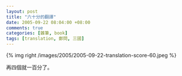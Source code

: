 ```yaml
--- 
layout: post
title: "六十分的翻譯"
date: 2005-09-22 08:04:00 +08:00
comments: true
categories: [雜筆, book]
tags: [translation, 鄭問, 三國]
---
```


{% img right /images/2005/2005-09-22-translation-score-60.jpeg %}

再四個就一百分了。
